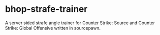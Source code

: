 # bhop-strafe-trainer
A server sided strafe angle trainer for Counter Strike: Source and Counter Strike: Global Offensive written in sourcepawn.

